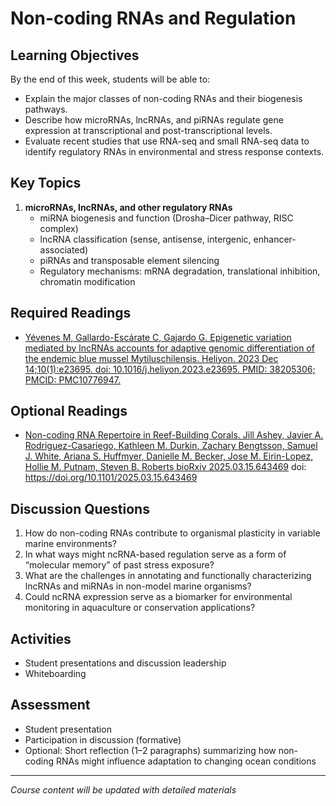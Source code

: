 # Non-coding RNAs and Regulation

## Learning Objectives
By the end of this week, students will be able to:
- Explain the major classes of non-coding RNAs and their biogenesis pathways.
- Describe how microRNAs, lncRNAs, and piRNAs regulate gene expression at transcriptional and post-transcriptional levels.
- Evaluate recent studies that use RNA-seq and small RNA-seq data to identify regulatory RNAs in environmental and stress response contexts.

## Key Topics
1. **microRNAs, lncRNAs, and other regulatory RNAs**
   - miRNA biogenesis and function (Drosha–Dicer pathway, RISC complex)
   - lncRNA classification (sense, antisense, intergenic, enhancer-associated)
   - piRNAs and transposable element silencing
   - Regulatory mechanisms: mRNA degradation, translational inhibition, chromatin modification

## Required Readings
- [Yévenes M, Gallardo-Escárate C, Gajardo G. Epigenetic variation mediated by lncRNAs accounts for adaptive genomic differentiation of the endemic blue mussel Mytiluschilensis. Heliyon. 2023 Dec 14;10(1):e23695. doi: 10.1016/j.heliyon.2023.e23695. PMID: 38205306; PMCID: PMC10776947.](lncRNA-mussel.pdf)

## Optional Readings
- [Non-coding RNA Repertoire in Reef-Building Corals. Jill Ashey, Javier A. Rodriguez-Casariego, Kathleen M. Durkin, Zachary Bengtsson, Samuel J. White, Ariana S. Huffmyer, Danielle M. Becker, Jose M. Eirin-Lopez, Hollie M. Putnam, Steven B. Roberts bioRxiv 2025.03.15.643469](2025.03.15.643469v1.full.pdf) doi: https://doi.org/10.1101/2025.03.15.643469

## Discussion Questions
1. How do non-coding RNAs contribute to organismal plasticity in variable marine environments?
2. In what ways might ncRNA-based regulation serve as a form of “molecular memory” of past stress exposure?
3. What are the challenges in annotating and functionally characterizing lncRNAs and miRNAs in non-model marine organisms?
4. Could ncRNA expression serve as a biomarker for environmental monitoring in aquaculture or conservation applications?

## Activities
- Student presentations and discussion leadership  
- Whiteboarding
 

## Assessment
- Student presentation 
- Participation in discussion (formative)  
- Optional: Short reflection (1–2 paragraphs) summarizing how non-coding RNAs might influence adaptation to changing ocean conditions  

---
*Course content will be updated with detailed materials*